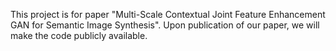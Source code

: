 This project is for paper "Multi-Scale Contextual Joint Feature Enhancement GAN for Semantic Image Synthesis".
Upon publication of our paper, we will make the code publicly available.
